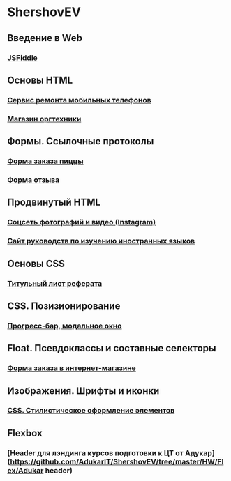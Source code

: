 # ShershovEV
## Введение в Web
### [JSFiddle](https://jsfiddle.net/Eugene_Shershov/wr02j65b/8/)
## Основы HTML
### [Сервис ремонта мобильных телефонов](https://github.com/AdukarIT/ShershovEV/tree/master/HW/Mobile)
### [Магазин оргтехники](https://github.com/AdukarIT/ShershovEV/tree/master/HW/Orgtech)
## Формы. Ссылочные протоколы
### [Форма заказа пиццы](https://github.com/AdukarIT/ShershovEV/tree/master/HW/Forms/index.html)
### [Форма отзыва](https://github.com/AdukarIT/ShershovEV/tree/master/HW/Forms/review.html)
## Продвинутый HTML
### [Соцсеть фотографий и видео (Instagram)](https://github.com/AdukarIT/ShershovEV/tree/master/HW/Social)
### [Сайт руководств по изучению иностранных языков](https://github.com/AdukarIT/ShershovEV/tree/master/HW/Language)
## Основы CSS
### [Титульный лист реферата](https://jsfiddle.net/Eugene_Shershov/nxjf9kw5/50/)
## CSS. Позизионирование
### [Прогресс-бар, модальное окно](https://github.com/AdukarIT/ShershovEV/tree/master/HW/Positioning)
## Float. Псевдоклассы и составные селекторы
### [Форма заказа в интернет-магазине](https://github.com/AdukarIT/ShershovEV/tree/master/HW/OnlineStore)
## Изображения. Шрифты и иконки
### [CSS. Стилистическое оформление элементов](https://github.com/AdukarIT/ShershovEV/tree/master/HW/Style%20decoration)
## Flexbox
### [Header для лэндинга курсов подготовки к ЦТ от Адукар](https://github.com/AdukarIT/ShershovEV/tree/master/HW/Flex/Adukar header)